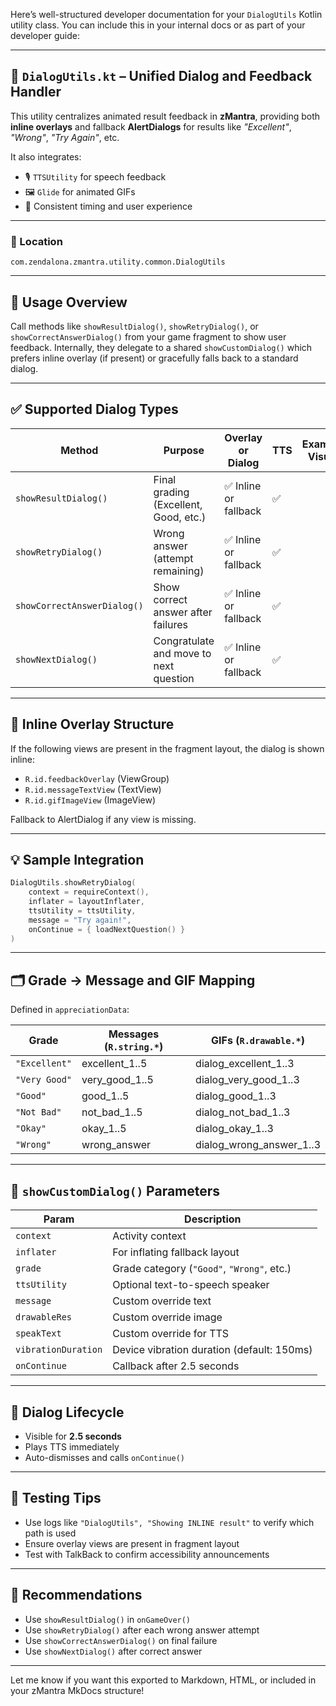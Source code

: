 Here’s well-structured developer documentation for your `DialogUtils` Kotlin utility class. You can include this in your internal docs or as part of your developer guide:

---

## 🧩 `DialogUtils.kt` – Unified Dialog and Feedback Handler

This utility centralizes animated result feedback in **zMantra**, providing both **inline overlays** and fallback **AlertDialogs** for results like *"Excellent"*, *"Wrong"*, *"Try Again"*, etc.

It also integrates:

* 🎙️ `TTSUtility` for speech feedback
* 🖼️ `Glide` for animated GIFs
* 🔁 Consistent timing and user experience

---

### 📁 Location

`com.zendalona.zmantra.utility.common.DialogUtils`

---

## 🧠 Usage Overview

Call methods like `showResultDialog()`, `showRetryDialog()`, or `showCorrectAnswerDialog()` from your game fragment to show user feedback. Internally, they delegate to a shared `showCustomDialog()` which prefers inline overlay (if present) or gracefully falls back to a standard dialog.

---

## ✅ Supported Dialog Types

| Method                      | Purpose                                | Overlay or Dialog    | TTS | Example Visual |
| --------------------------- | -------------------------------------- | -------------------- | --- | -------------- |
| `showResultDialog()`        | Final grading (Excellent, Good, etc.)  | ✅ Inline or fallback | ✅   |                |
| `showRetryDialog()`         | Wrong answer (attempt remaining)       | ✅ Inline or fallback | ✅   |                |
| `showCorrectAnswerDialog()` | Show correct answer after failures     | ✅ Inline or fallback | ✅   |                |
| `showNextDialog()`          | Congratulate and move to next question | ✅ Inline or fallback | ✅   |                |

---

## 🧱 Inline Overlay Structure

If the following views are present in the fragment layout, the dialog is shown inline:

* `R.id.feedbackOverlay` (ViewGroup)
* `R.id.messageTextView` (TextView)
* `R.id.gifImageView` (ImageView)

Fallback to AlertDialog if any view is missing.

---

## 💡 Sample Integration

```kotlin
DialogUtils.showRetryDialog(
    context = requireContext(),
    inflater = layoutInflater,
    ttsUtility = ttsUtility,
    message = "Try again!",
    onContinue = { loadNextQuestion() }
)
```

---

## 🗂️ Grade → Message and GIF Mapping

Defined in `appreciationData`:

| Grade         | Messages (`R.string.*`) | GIFs (`R.drawable.*`)       |
| ------------- | ----------------------- | --------------------------- |
| `"Excellent"` | excellent\_1..5         | dialog\_excellent\_1..3     |
| `"Very Good"` | very\_good\_1..5        | dialog\_very\_good\_1..3    |
| `"Good"`      | good\_1..5              | dialog\_good\_1..3          |
| `"Not Bad"`   | not\_bad\_1..5          | dialog\_not\_bad\_1..3      |
| `"Okay"`      | okay\_1..5              | dialog\_okay\_1..3          |
| `"Wrong"`     | wrong\_answer           | dialog\_wrong\_answer\_1..3 |

---

## 🧩 `showCustomDialog()` Parameters

| Param               | Description                                |
| ------------------- | ------------------------------------------ |
| `context`           | Activity context                           |
| `inflater`          | For inflating fallback layout              |
| `grade`             | Grade category (`"Good"`, `"Wrong"`, etc.) |
| `ttsUtility`        | Optional text-to-speech speaker            |
| `message`           | Custom override text                       |
| `drawableRes`       | Custom override image                      |
| `speakText`         | Custom override for TTS                    |
| `vibrationDuration` | Device vibration duration (default: 150ms) |
| `onContinue`        | Callback after 2.5 seconds                 |

---

## 🔁 Dialog Lifecycle

* Visible for **2.5 seconds**
* Plays TTS immediately
* Auto-dismisses and calls `onContinue()`

---

## 🧪 Testing Tips

* Use logs like `"DialogUtils", "Showing INLINE result"` to verify which path is used
* Ensure overlay views are present in fragment layout
* Test with TalkBack to confirm accessibility announcements

---

## 🚀 Recommendations

* Use `showResultDialog()` in `onGameOver()`
* Use `showRetryDialog()` after each wrong answer attempt
* Use `showCorrectAnswerDialog()` on final failure
* Use `showNextDialog()` after correct answer

---

Let me know if you want this exported to Markdown, HTML, or included in your zMantra MkDocs structure!
